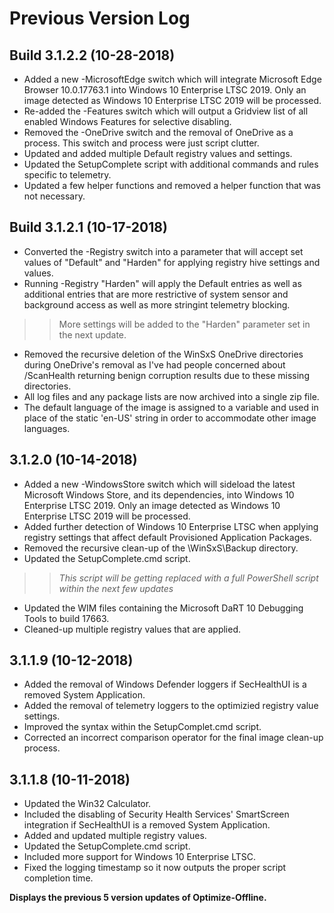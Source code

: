 # Previous Version Log #

## Build 3.1.2.2 (10-28-2018) ##

- Added a new -MicrosoftEdge switch which will integrate Microsoft Edge Browser 10.0.17763.1 into Windows 10 Enterprise LTSC 2019. Only an image detected as Windows 10 Enterprise LTSC 2019 will be processed.
- Re-added the -Features switch which will output a Gridview list of all enabled Windows Features for selective disabling.
- Removed the -OneDrive switch and the removal of OneDrive as a process. This switch and process were just script clutter.
- Updated and added multiple Default registry values and settings.
- Updated the SetupComplete script with additional commands and rules specific to telemetry.
- Updated a few helper functions and removed a helper function that was not necessary.

## Build 3.1.2.1 (10-17-2018) ##

- Converted the -Registry switch into a parameter that will accept set values of "Default" and "Harden" for applying registry hive settings and values.
- Running -Registry "Harden" will apply the Default entries as well as additional entries that are more restrictive of system sensor and background access as well as more stringint telemetry blocking.
>> More settings will be added to the "Harden" parameter set in the next update.
- Removed the recursive deletion of the WinSxS OneDrive directories during OneDrive's removal as I've had people concerned about /ScanHealth returning benign corruption results due to these missing directories.
- All log files and any package lists are now archived into a single zip file.
- The default language of the image is assigned to a variable and used in place of the static 'en-US' string in order to accommodate other image languages.

## 3.1.2.0 (10-14-2018) ##

- Added a new -WindowsStore switch which will sideload the latest Microsoft Windows Store, and its dependencies, into Windows 10 Enterprise LTSC 2019. Only an image detected as Windows 10 Enterprise LTSC 2019 will be processed.
- Added further detection of Windows 10 Enterprise LTSC when applying registry settings that affect default Provisioned Application Packages.
- Removed the recursive clean-up of the \WinSxS\Backup directory.
- Updated the SetupComplete.cmd script.
>> *This script will be getting replaced with a full PowerShell script within the next few updates*
- Updated the WIM files containing the Microsoft DaRT 10 Debugging Tools to build 17663.
- Cleaned-up multiple registry values that are applied.

## 3.1.1.9 (10-12-2018) ##

- Added the removal of Windows Defender loggers if SecHealthUI is a removed System Application.
- Added the removal of telemetry loggers to the optimizied registry value settings.
- Improved the syntax within the SetupComplet.cmd script.
- Corrected an incorrect comparison operator for the final image clean-up process.

## 3.1.1.8 (10-11-2018) ##

- Updated the Win32 Calculator.
- Included the disabling of Security Health Services' SmartScreen integration if SecHealthUI is a removed System Application.
- Added and updated multiple registry values.
- Updated the SetupComplete.cmd script.
- Included more support for Windows 10 Enterprise LTSC.
- Fixed the logging timestamp so it now outputs the proper script completion time.

**Displays the previous 5 version updates of Optimize-Offline.**